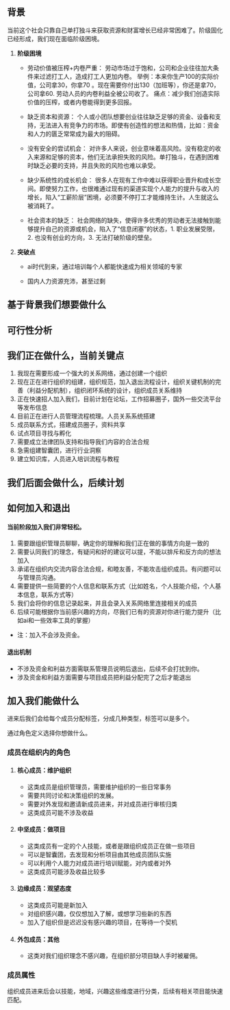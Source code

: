 ## 背景
当前这个社会只靠自己单打独斗来获取资源和财富增长已经非常困难了。阶级固化已经形成，我们现在面临阶级困境。
1.  **阶级困境**
      * 劳动价值被压榨+内卷严重：
      劳动市场过于饱和，公司和企业往往加大条件来过滤打工人，造成打工人更加内卷。
      举例：本来你生产100的实际价值，公司拿30，你拿70 。现在需要你付出130（加班等），你还是拿70，公司拿60. 劳动人员的内卷利益全被公司收了。
      痛点：减少我们创造实际价值的压榨，或者内卷能得到更多回报。
      
      * 缺乏资本和资源：
      个人或小团队想要创业往往缺乏足够的资金、设备和支持，无法进入有竞争力的市场。即使有创造性的想法和热情，比如：资金和人力的匮乏常常成为最大的阻碍。
      
      * 没有安全的尝试机会：
      对许多人来说，创业意味着高风险。没有稳定的收入来源和足够的资本，他们无法承担失败的风险。单打独斗，在遇到困难时缺乏必要的支持，并且失败的风险也难以承受。
      
      * 缺少系统性的成长机会：
      很多人在现有工作中难以获得职业晋升和成长空间。即使努力工作，也很难通过现有的渠道实现个人能力的提升与收入的增长，陷入“工薪阶层”困境，必须要不停打工才能维持生计。人生就这么被消耗了。
      
      * 社会资本的缺乏：
      社会网络的缺失，使得许多优秀的劳动者无法接触到能够提升自己的资源或机会，陷入了“信息闭塞”的状态，1. 职业发展受限， 2. 也没有创业的方向，3. 无法打破阶级的壁垒。

        
3.  **突破点**
    
    +   ai时代到来，通过培训每个人都能快速成为相关领域的专家
        
    +   国内人力资源充沛，甚至过剩
        

## 基于背景我们想要做什么

## 可行性分析

## 我们正在做什么，当前关键点
1. 我现在需要形成一个强大的关系网络，通过创建一个组织
2. 现在正在进行组织的组建，组织规范，加入退出流程设计，组织关键机制的完善（利益分配机制），组织闭环系统的设计，组织成员关系维持
3. 正在快速招人加入我们，目前计划在论坛，工作招募圈子，国外一些交流平台等发布信息
4. 目前正在进行人员管理流程梳理。人员关系系统搭建
5. 成员联系方式，搭建成员圈子，资料共享
6. 试点项目寻找与孵化
7. 需要成立法律团队支持和指导我们内容的合法合规
8. 急需组建智囊团，进行行业洞察
9. 建立知识库，人员进入培训流程与教程


## 我们后面会做什么，后续计划

## 如何加入和退出

#### 当前阶段加入我们非常轻松。
1. 需要跟组织管理员聊聊，确定你的理解和我们正在做的事情方向是一致的
2. 需要认同我们的理念，有疑问和好的建议可以提，不能以排斥和反方向的想法加入
3. 承诺在组织内交流内容合法合规，和睦友善，不能攻击组织成员。有问题可以与管理员沟通。
4. 需要提供一些简要的个人信息和联系方式（比如姓名，个人技能介绍，个人基本信息，联系方式等）
5. 我们会将你的信息记录起来，并且会录入关系网络里连接相关的成员
6. 后续可能根据你当前感兴趣的方向，尽我们已有的资源对你进行能力提升（比如ai和一些效率工具的掌握）
* 注：加入不会涉及资金。

#### 退出机制
* 不涉及资金和利益方面需联系管理员说明后退出，后续不会打扰到你。
* 涉及资金和利益方面需要与项目成员把利益分配完了之后才能退出

## 加入我们能做什么
进来后我们会给每个成员分配标签，分成几种类型，标签可以是多个。

通过角色定义选择你想做什么。

### 成员在组织内的角色
1. #### 核心成员：维护组织
   * 这类成员是组织管理员，需要维护组织的一些日常事务
   * 需要共同讨论和决策组织的发展。
   * 需要对外发现和邀请新成员进来，并对成员进行审核归类
   * 这类成员可能不涉及收益
3. #### 中坚成员：做项目
   * 这类成员有一定的个人技能，或者是跟组织成员正在做一些项目
   * 可以是智囊团，去发现和分析项目由其他成员团队实施
   * 可以利用个人能力对成员进行培训赋能，对内或者对外
   * 这类成员可能涉及收益比较多
5. #### 边缘成员：观望态度
   * 这类成员可能是新加入
   * 对组织感兴趣，仅仅想加入了解，或想学习些新的东西
   * 加入了组织但是迟迟没有感兴趣的项目，在等待一个契机
7. #### 外包成员：其他
   * 这类对我们组织理念不感兴趣，在组织部分项目缺人手时被雇佣。


### 成员属性  
组织成员进来后会以技能，地域，兴趣这些维度进行分类，后续有相关项目能快速匹配。

